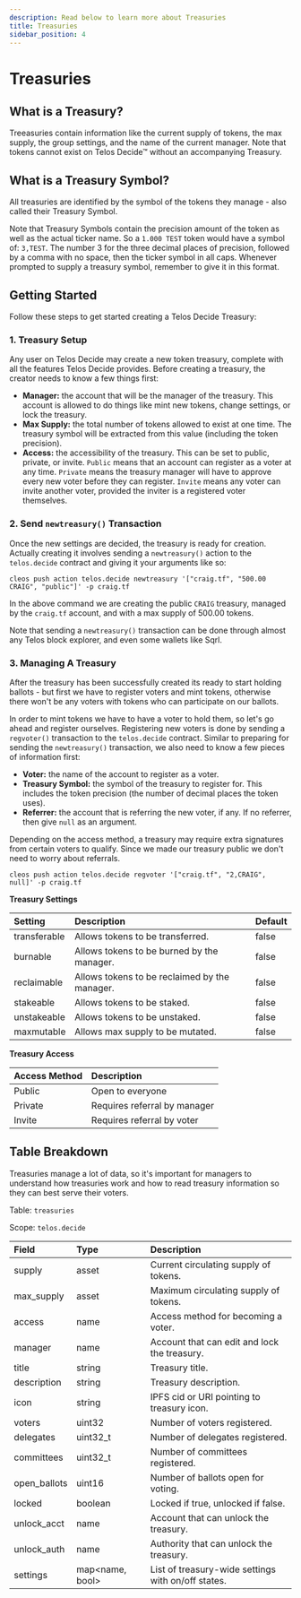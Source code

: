 ```yaml
---
description: Read below to learn more about Treasuries
title: Treasuries
sidebar_position: 4 
---
```



# Treasuries

## **What is a Treasury?**

Treeasuries contain information like the current supply of tokens, the max supply, the group settings, and the name of the current manager. Note that tokens cannot exist on Telos Decide™ without an accompanying Treasury.

## **What is a Treasury Symbol?**

All treasuries are identified by the symbol of the tokens they manage - also called their Treasury Symbol.

Note that Treasury Symbols contain the precision amount of the token as well as the actual ticker name. So a `1.000 TEST` token would have a symbol of: `3,TEST`. The number 3 for the three decimal places of precision, followed by a comma with no space, then the ticker symbol in all caps. Whenever prompted to supply a treasury symbol, remember to give it in this format.

## Getting Started

Follow these steps to get started creating a Telos Decide Treasury:

### 1. Treasury Setup

Any user on Telos Decide may create a new token treasury, complete with all the features Telos Decide provides. Before creating a treasury, the creator needs to know a few things first:

* **Manager:** the account that will be the manager of the treasury. This account is allowed to do things like mint new tokens, change settings, or lock the treasury.
* **Max Supply:** the total number of tokens allowed to exist at one time. The treasury symbol will be extracted from this value \(including the token precision\).
* **Access:** the accessibility of the treasury. This can be set to public, private, or invite. `Public` means that an account can register as a voter at any time. `Private` means the treasury manager will have to approve every new voter before they can register. `Invite` means any voter can invite another voter, provided the inviter is a registered voter themselves.

### 2. Send `newtreasury()` Transaction

Once the new settings are decided, the treasury is ready for creation. Actually creating it involves sending a `newtreasury()` action to the `telos.decide` contract and giving it your arguments like so:

```text
cleos push action telos.decide newtreasury '["craig.tf", "500.00 CRAIG", "public"]' -p craig.tf
```

In the above command we are creating the public `CRAIG` treasury, managed by the `craig.tf` account, and with a max supply of 500.00 tokens.

Note that sending a `newtreasury()` transaction can be done through almost any Telos block explorer, and even some wallets like Sqrl.

### 3. Managing A Treasury

After the treasury has been successfully created its ready to start holding ballots - but first we have to register voters and mint tokens, otherwise there won't be any voters with tokens who can participate on our ballots.

In order to mint tokens we have to have a voter to hold them, so let's go ahead and register ourselves. Registering new voters is done by sending a `regvoter()` transaction to the `telos.decide` contract. Similar to preparing for sending the `newtreasury()` transaction, we also need to know a few pieces of information first:

* **Voter:** the name of the account to register as a voter.
* **Treasury Symbol:** the symbol of the treasury to register for. This includes the token precision \(the number of decimal places the token uses\).
* **Referrer:** the account that is referring the new voter, if any. If no referrer, then give `null` as an argument.

Depending on the access method, a treasury may require extra signatures from certain voters to qualify. Since we made our treasury public we don't need to worry about referrals.

```text
cleos push action telos.decide regvoter '["craig.tf", "2,CRAIG", null]' -p craig.tf
```

**Treasury Settings**

| Setting | Description | Default |
| :--- | :--- | :--- |
| transferable | Allows tokens to be transferred. | false |
| burnable | Allows tokens to be burned by the manager. | false |
| reclaimable | Allows tokens to be reclaimed by the manager. | false |
| stakeable | Allows tokens to be staked. | false |
| unstakeable | Allows tokens to be unstaked. | false |
| maxmutable | Allows max supply to be mutated. | false |

**Treasury Access**

| Access Method | Description |
| :--- | :--- |
| Public | Open to everyone |
| Private | Requires referral by manager |
| Invite | Requires referral by voter |

## Table Breakdown

Treasuries manage a lot of data, so it's important for managers to understand how treasuries work and how to read treasury information so they can best serve their voters.

Table: `treasuries`

Scope: `telos.decide`

| Field | Type | Description |
| :--- | :--- | :--- |
| supply | asset | Current circulating supply of tokens. |
| max\_supply | asset | Maximum circulating supply of tokens. |
| access | name | Access method for becoming a voter. |
| manager | name | Account that can edit and lock the treasury. |
| title | string | Treasury title. |
| description | string | Treasury description. |
| icon | string | IPFS cid or URI pointing to treasury icon. |
| voters | uint32 | Number of voters registered. |
| delegates | uint32\_t | Number of delegates registered. |
| committees | uint32\_t | Number of committees registered. |
| open\_ballots | uint16 | Number of ballots open for voting. |
| locked | boolean | Locked if true, unlocked if false. |
| unlock\_acct | name | Account that can unlock the treasury. |
| unlock\_auth | name | Authority that can unlock the treasury. |
| settings | map&lt;name, bool&gt; | List of treasury-wide settings with on/off states. |

